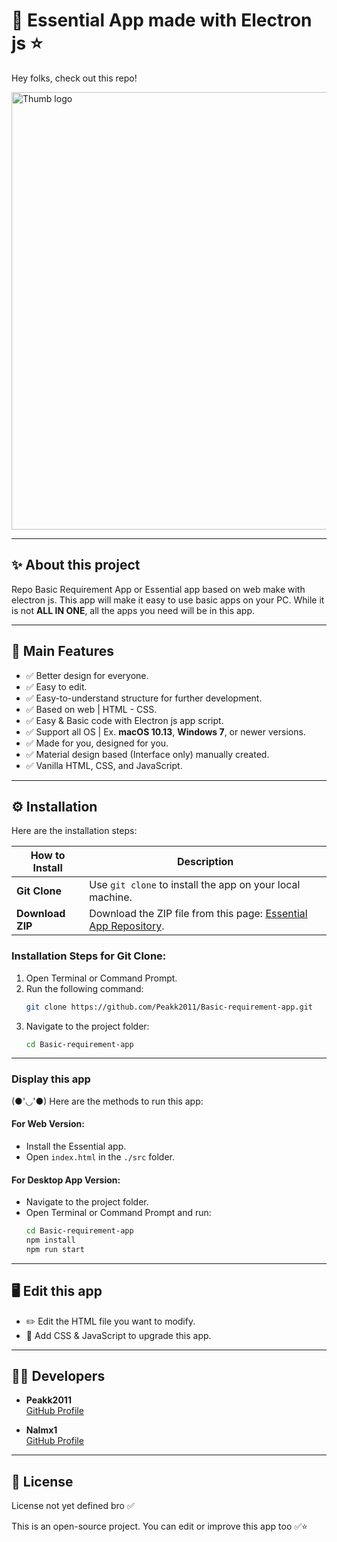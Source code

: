 # 👾 Essential App made with Electron js ⭐

Hey folks, check out this repo!

<img src="https://drive.google.com/uc?export=view&id=1m-IzPqiIsF5RbBsNiVmcb5mIvQUabJSZ" alt="Thumb logo" width="700">

---

## ✨ About this project
Repo Basic Requirement App or Essential app based on web make with electron js. This app will make it easy to use basic apps on your PC. While it is not **ALL IN ONE**, all the apps you need will be in this app.

---

## 🌟 Main Features
- ✅ Better design for everyone.
- ✅ Easy to edit.
- ✅ Easy-to-understand structure for further development.
- ✅ Based on web | HTML - CSS.
- ✅ Easy & Basic code with Electron js app script.
- ✅ Support all OS | Ex. **macOS 10.13**, **Windows 7**, or newer versions.
- ✅ Made for you, designed for you.
- ✅ Material design based (Interface only) manually created.
- ✅ Vanilla HTML, CSS, and JavaScript.

---

## ⚙️ Installation

Here are the installation steps:

| **How to Install** | **Description**                                                                 |
|---------------------|--------------------------------------------------------------------------------|
| **Git Clone**       | Use `git clone` to install the app on your local machine.                     |
| **Download ZIP**    | Download the ZIP file from this page: [Essential App Repository](https://github.com/Peakk2011/Basic-requirement-app). |

### Installation Steps for Git Clone:
1. Open Terminal or Command Prompt.
2. Run the following command:
   ```bash
   git clone https://github.com/Peakk2011/Basic-requirement-app.git
   ```
3. Navigate to the project folder:
   ```bash
   cd Basic-requirement-app
   ```

---

### Display this app

(●'◡'●) Here are the methods to run this app:

#### For Web Version:
   - Install the Essential app.
   - Open `index.html` in the `./src` folder.

#### For Desktop App Version:
   - Navigate to the project folder.
   - Open Terminal or Command Prompt and run:
     ```bash
     cd Basic-requirement-app
     npm install
     npm run start
     ```

---

## 🖥️ Edit this app
- ✏️ Edit the HTML file you want to modify.
- 🎨 Add CSS & JavaScript to upgrade this app.

---

## 👨‍💻 Developers
- **Peakk2011**  
  [GitHub Profile](https://github.com/Peakk2011)

- **Nalmx1**  
  [GitHub Profile](https://github.com/nalmx1)

---

## 📜 License
License not yet defined bro ✅

This is an open-source project. You can edit or improve this app too ✅⭐
